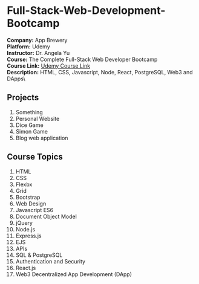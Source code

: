 # Full-Stack-Web-Development-Bootcamp

**Company:** App Brewery\
**Platform:** Udemy\
**Instructor:** Dr. Angela Yu\
**Course:** The Complete Full\-Stack Web Developer Bootcamp\
**Course Link:** [Udemy Course Link](https://www.udemy.com/share/1013gG3@MLjhvuLUgwjTTORTCd6NIl7Z9q-R28gZsQyWJs08BqHNq13O5A5zlTLAQjOlHmeQ/)\
**Description:** HTML, CSS, Javascript, Node, React, PostgreSQL, Web3 and DApps\

## Projects
1. Something
2. Personal Website
3. Dice Game
4. Simon Game
5. Blog web application

## Course Topics
1. HTML
2. CSS
3. Flexbx
4. Grid
5. Bootstrap
6. Web Design
7. Javascript ES6
8. Document Object Model
9. jQuery
10. Node.js
11. Express.js
12. EJS
13. APIs
14. SQL & PostgreSQL
15. Authentication and Security
16. React.js
17. Web3 Decentralized App Development (DApp)
